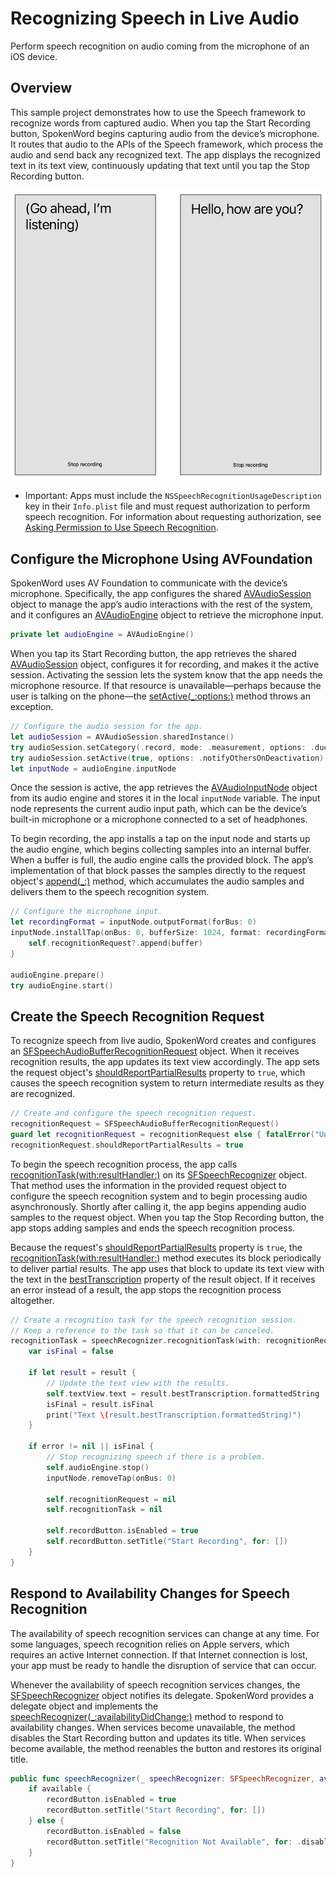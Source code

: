 # Recognizing Speech in Live Audio

Perform speech recognition on audio coming from the microphone of an iOS device.

## Overview

This sample project demonstrates how to use the Speech framework to recognize words from captured audio. When you tap the Start Recording button, SpokenWord begins capturing audio from the device’s microphone. It routes that audio to the APIs of the Speech framework, which process the audio and send back any recognized text. The app displays the recognized text in its text view, continuously updating that text until you tap the Stop Recording button.  

![On the left, the app lets the user know that it is ready to begin speech recognition. On the right, the app uses speech recognition to display what the user said.](Documentation/sample-screens_2x.png) 


- Important: Apps must include the `NSSpeechRecognitionUsageDescription` key in their `Info.plist` file and must request authorization to perform speech recognition. For information about requesting authorization, see [Asking Permission to Use Speech Recognition](https://developer.apple.com/documentation/speech/asking_permission_to_use_speech_recognition). 

## Configure the Microphone Using AVFoundation

SpokenWord uses AV Foundation to communicate with the device’s microphone. Specifically, the app configures the shared [AVAudioSession](https://developer.apple.com/documentation/avfoundation/avaudiosession) object to manage the app’s audio interactions with the rest of the system, and it configures an [AVAudioEngine](https://developer.apple.com/documentation/avfoundation/avaudioengine) object to retrieve the microphone input.

``` swift
private let audioEngine = AVAudioEngine()
```

When you tap its Start Recording button, the app retrieves the shared [AVAudioSession](https://developer.apple.com/documentation/avfoundation/avaudiosession) object, configures it for recording, and makes it the active session. Activating the session lets the system know that the app needs the microphone resource. If that resource is unavailable—perhaps because the user is talking on the phone—the [setActive(_:options:)](https://developer.apple.com/documentation/avfoundation/avaudiosession/1616627-setactive) method throws an exception. 

``` swift
// Configure the audio session for the app.
let audioSession = AVAudioSession.sharedInstance()
try audioSession.setCategory(.record, mode: .measurement, options: .duckOthers)
try audioSession.setActive(true, options: .notifyOthersOnDeactivation)
let inputNode = audioEngine.inputNode
```

Once the session is active, the app retrieves the [AVAudioInputNode](https://developer.apple.com/documentation/avfoundation/avaudioinputnode) object from its audio engine and stores it in the local `inputNode` variable. The input node represents the current audio input path, which can be the device’s built-in microphone or a microphone connected to a set of headphones. 

To begin recording, the app installs a tap on the input node and starts up the audio engine, which begins collecting samples into an internal buffer. When a buffer is full, the audio engine calls the provided block. The app’s implementation of that block passes the samples directly to the request object's [append(_:)](https://developer.apple.com/documentation/speech/sfspeechaudiobufferrecognitionrequest/1649389-append) method, which accumulates the audio samples and delivers them to the speech recognition system. 

``` swift
// Configure the microphone input.
let recordingFormat = inputNode.outputFormat(forBus: 0)
inputNode.installTap(onBus: 0, bufferSize: 1024, format: recordingFormat) { (buffer: AVAudioPCMBuffer, when: AVAudioTime) in
    self.recognitionRequest?.append(buffer)
}

audioEngine.prepare()
try audioEngine.start()
```

## Create the Speech Recognition Request

To recognize speech from live audio, SpokenWord creates and configures an [SFSpeechAudioBufferRecognitionRequest](https://developer.apple.com/documentation/speech/sfspeechaudiobufferrecognitionrequest) object. When it receives recognition results, the app updates its text view accordingly. The app sets the request object's [shouldReportPartialResults](https://developer.apple.com/documentation/speech/sfspeechrecognitionrequest/1649392-shouldreportpartialresults) property to `true`, which causes the speech recognition system to return intermediate results as they are recognized. 

``` swift
// Create and configure the speech recognition request.
recognitionRequest = SFSpeechAudioBufferRecognitionRequest()
guard let recognitionRequest = recognitionRequest else { fatalError("Unable to create a SFSpeechAudioBufferRecognitionRequest object") }
recognitionRequest.shouldReportPartialResults = true
```

To begin the speech recognition process, the app calls [recognitionTask(with:resultHandler:)](https://developer.apple.com/documentation/speech/sfspeechrecognizer/1649883-recognitiontask) on its [SFSpeechRecognizer](https://developer.apple.com/documentation/speech/sfspeechrecognizer) object. That method uses the information in the provided request object to configure the speech recognition system and to begin processing audio asynchronously. Shortly after calling it, the app begins appending audio samples to the request object. When you tap the Stop Recording button, the app stops adding samples and ends the speech recognition process.

Because the request's [shouldReportPartialResults](https://developer.apple.com/documentation/speech/sfspeechrecognitionrequest/1649392-shouldreportpartialresults) property is `true`, the [recognitionTask(with:resultHandler:)](https://developer.apple.com/documentation/speech/sfspeechrecognizer/1649883-recognitiontask) method executes its block periodically to deliver partial results. The app uses that block to update its text view with the text in the [bestTranscription](https://developer.apple.com/documentation/speech/sfspeechrecognitionresult/1648280-besttranscription) property of the result object. If it receives an error instead of a result, the app stops the recognition process altogether.  

``` swift
// Create a recognition task for the speech recognition session.
// Keep a reference to the task so that it can be canceled.
recognitionTask = speechRecognizer.recognitionTask(with: recognitionRequest) { result, error in
    var isFinal = false
    
    if let result = result {
        // Update the text view with the results.
        self.textView.text = result.bestTranscription.formattedString
        isFinal = result.isFinal
        print("Text \(result.bestTranscription.formattedString)")
    }
    
    if error != nil || isFinal {
        // Stop recognizing speech if there is a problem.
        self.audioEngine.stop()
        inputNode.removeTap(onBus: 0)

        self.recognitionRequest = nil
        self.recognitionTask = nil

        self.recordButton.isEnabled = true
        self.recordButton.setTitle("Start Recording", for: [])
    }
}
```

## Respond to Availability Changes for Speech Recognition

The availability of speech recognition services can change at any time. For some languages, speech recognition relies on Apple servers, which requires an active Internet connection. If that Internet connection is lost, your app must be ready to handle the disruption of service that can occur. 

Whenever the availability of speech recognition services changes, the [SFSpeechRecognizer](https://developer.apple.com/documentation/speech/sfspeechrecognizer) object notifies its delegate. SpokenWord provides a delegate object and implements the [speechRecognizer(_:availabilityDidChange:)](https://developer.apple.com/documentation/speech/sfspeechrecognizerdelegate/1649879-speechrecognizer) method to respond to availability changes. When services become unavailable, the method disables the Start Recording button and updates its title. When services become available, the method reenables the button and restores its original title.  

``` swift
public func speechRecognizer(_ speechRecognizer: SFSpeechRecognizer, availabilityDidChange available: Bool) {
    if available {
        recordButton.isEnabled = true
        recordButton.setTitle("Start Recording", for: [])
    } else {
        recordButton.isEnabled = false
        recordButton.setTitle("Recognition Not Available", for: .disabled)
    }
}
```
